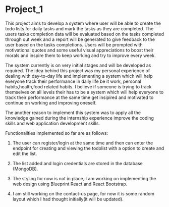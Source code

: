 # Project_1


This project aims to develop a system where user will be able to create the todo lists for daily tasks and mark the tasks as they are completed. 
The users tasks completion data will be evaluated based on the tasks completed through out week and a report will be generated to give feedback to the user based on 
the tasks completions. Users will be prompted with motivational quotes and some useful visual appreciations to boost their morals and inspire them to keep working
and try to improve every week.

The system currently is on very initial stages and will be developed as required. 
The idea behind this project was my personal experience of dealing with day-to-day life and implementing a system which will help everyone track their performance
in daily life be it work, personal habits,health,food related habits. I believe if someone is trying to track themselves on all levels their has to be 
a system which will help everyone to track their performance at the same time get insipired and motivated to continue on working and improving oneself.

The another reason to implement this system was to apply all the knowledge gained during the internship experience improve the coding skills 
and web application development skills.

Functionalities implemented so far are as follows:

1) The user can register/login at the same time and then can enter the endpoint for creating and viewing the todolist with a option to create and edit the list.

2) The list added and login credentials are stored in the database (MongoDB).

3) The styling for now is not in place, I am working on implementing the web design using Blueprint React and React Bootstrap.

4) I am still working on the contact-us page, for now it is some random layout which I had thought initially(it will be updated).
